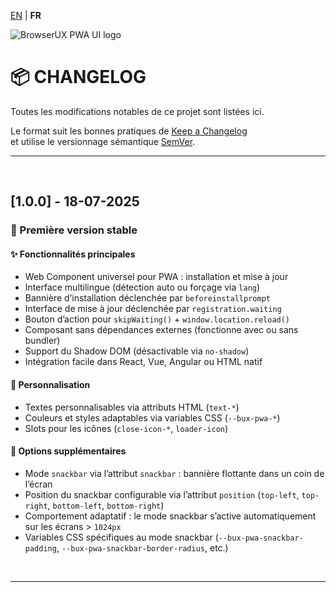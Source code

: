 [EN](../CHANGELOG.md) | **FR**

<div>
  <img src="https://browserux.com/img/logos/logo-browserux-pwa-ui-300.png" alt="BrowserUX PWA UI logo"/>
</div>

# 📦 CHANGELOG

Toutes les modifications notables de ce projet sont listées ici.

Le format suit les bonnes pratiques de [Keep a Changelog](https://keepachangelog.com/fr/1.0.0/)  
et utilise le versionnage sémantique [SemVer](https://semver.org/lang/fr/).

---

<br>

## [1.0.0] - 18-07-2025

### 🚀 Première version stable

#### ✨ Fonctionnalités principales

- Web Component universel pour PWA : installation et mise à jour
- Interface multilingue (détection auto ou forçage via `lang`)
- Bannière d’installation déclenchée par `beforeinstallprompt`
- Interface de mise à jour déclenchée par `registration.waiting`
- Bouton d’action pour `skipWaiting()` + `window.location.reload()`
- Composant sans dépendances externes (fonctionne avec ou sans bundler)
- Support du Shadow DOM (désactivable via `no-shadow`)
- Intégration facile dans React, Vue, Angular ou HTML natif

#### 🎨 Personnalisation

- Textes personnalisables via attributs HTML (`text-*`)
- Couleurs et styles adaptables via variables CSS (`--bux-pwa-*`)
- Slots pour les icônes (`close-icon-*`, `loader-icon`)

#### 🧩 Options supplémentaires

- Mode `snackbar` via l’attribut `snackbar` : bannière flottante dans un coin de l’écran
- Position du snackbar configurable via l’attribut `position` (`top-left`, `top-right`, `bottom-left`, `bottom-right`)
- Comportement adaptatif : le mode snackbar s’active automatiquement sur les écrans > `1024px`
- Variables CSS spécifiques au mode snackbar (`--bux-pwa-snackbar-padding`, `--bux-pwa-snackbar-border-radius`, etc.)

<br>

---

<br>